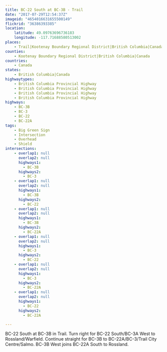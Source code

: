 ```yaml
---
title: BC-22 South at BC-3B - Trail
date: "2017-07-29T12:54:37Z"
imageid: "4654016631655500149"
flickrid: "36386393385"
location:
    latitude: 49.09763696736183
    longitude: -117.71688580513002
places:
    - Trail|Kootenay Boundary Regional District|British Columbia|Canada
counties:
    - Kootenay Boundary Regional District|British Columbia|Canada
countries:
    - Canada
states:
    - British Columbia|Canada
highwaytypes:
    - British Columbia Provincial Highway
    - British Columbia Provincial Highway
    - British Columbia Provincial Highway
    - British Columbia Provincial Highway
highways:
    - BC-3B
    - BC-3
    - BC-22
    - BC-22A
tags:
    - Big Green Sign
    - Intersection
    - Overhead
    - Shield
intersections:
    - overlap1: null
      overlap2: null
      highways1:
        - BC-3B
      highways2:
        - BC-3
    - overlap1: null
      overlap2: null
      highways1:
        - BC-3B
      highways2:
        - BC-22
    - overlap1: null
      overlap2: null
      highways1:
        - BC-3B
      highways2:
        - BC-22A
    - overlap1: null
      overlap2: null
      highways1:
        - BC-3
      highways2:
        - BC-22
    - overlap1: null
      overlap2: null
      highways1:
        - BC-3
      highways2:
        - BC-22A
    - overlap1: null
      overlap2: null
      highways1:
        - BC-22
      highways2:
        - BC-22A

---
```

BC-22 South at BC-3B in Trail.  Turn right for BC-22 South/BC-3A West to Rossland/Warfield.  Continue straight for BC-3B to BC-22A/BC-3/Trail City Centre/Salmo.  BC-3B West joins BC-22A South to Rossland.